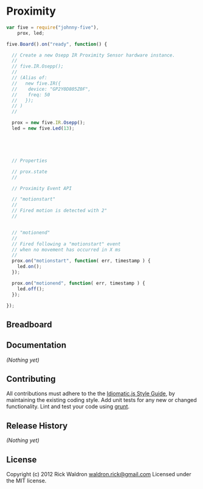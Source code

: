 # Proximity

```javascript
var five = require("johnny-five"),
    prox, led;

five.Board().on("ready", function() {

  // Create a new Osepp IR Proximity Sensor hardware instance.
  //
  // five.IR.Osepp();
  //
  // (Alias of:
  //   new five.IR({
  //    device: "GP2Y0D805Z0F",
  //    freq: 50
  //   });
  // )
  //

  prox = new five.IR.Osepp();
  led = new five.Led(13);





  // Properties

  // prox.state
  //

  // Proximity Event API

  // "motionstart"
  //
  // Fired motion is detected with 2"
  //


  // "motionend"
  //
  // Fired following a "motionstart" event
  // when no movement has occurred in X ms
  //
  prox.on("motionstart", function( err, timestamp ) {
    led.on();
  });

  prox.on("motionend", function( err, timestamp ) {
    led.off();
  });

});

```

## Breadboard




## Documentation

_(Nothing yet)_









## Contributing
All contributions must adhere to the the [Idiomatic.js Style Guide](https://github.com/rwldrn/idiomatic.js),
by maintaining the existing coding style. Add unit tests for any new or changed functionality. Lint and test your code using [grunt](https://github.com/cowboy/grunt).

## Release History
_(Nothing yet)_

## License
Copyright (c) 2012 Rick Waldron <waldron.rick@gmail.com>
Licensed under the MIT license.

